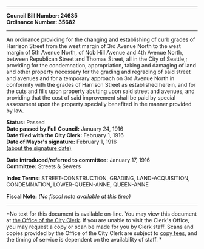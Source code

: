 * * * * *  
  
**Council Bill Number: [](#h0)[](#h2)24635**   
**Ordinance Number: 35682**  
  
* * * * *  
  
An ordinance providing for the changing and establishing of curb grades of Harrison Street from the west margin of 3rd Avenue North to the west margin of 5th Avenue North, of Nob Hill Avenue and 4th Avenue North, between Republican Street and Thomas Street, all in the City of Seattle,; providing for the condemnation, appropriation, taking and damaging of land and other property necessary for the grading and regrading of said street and avenues and for a temporary approach on 3rd Avenue North in conformity with the grades of Harrison Street as established herein, and for the cuts and fills upon property abutting upon said street and avenues, and providing that the cost of said improvement shall be paid by special assessment upon the property specially benefited in the manner provided by law.  
  
**Status:** Passed   
**Date passed by Full Council:** January 24, 1916   
**Date filed with the City Clerk:** February 1, 1916   
**Date of Mayor's signature:** February 1, 1916   
[(about the signature date)](/~public/approvaldate.htm)   
  
  
**Date introduced/referred to committee:** January 17, 1916   
**Committee:** Streets & Sewers   
  
**Index Terms:** STREET-CONSTRUCTION, GRADING, LAND-ACQUISITION, CONDEMNATION, LOWER-QUEEN-ANNE, QUEEN-ANNE  
  
**Fiscal Note:** *(No fiscal note available at this time)*  
  
* * * * *  
  
*No text for this document is available on-line. You may view this document at [the Office of the City Clerk](http://www.seattle.gov/leg/clerk/contactUs.htm). If you are unable to visit the Clerk's Office, you may request a copy or scan be made for you by Clerk staff. Scans and copies provided by the Office of the City Clerk are subject to [copy fees](http://clerk.seattle.gov/~public/clerkfees.htm), and the timing of service is dependent on the availability of staff. *  
  
  
